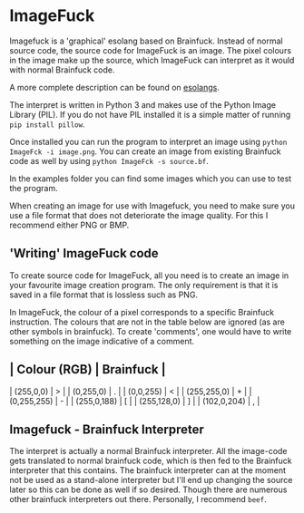 # ImageFuck

Imagefuck is a 'graphical' esolang based on Brainfuck. Instead of normal source code, the source code for ImageFuck is an image.
The pixel colours in the image make up the source, which ImageFuck can interpret as it would with normal Brainfuck code.

A more complete description can be found on [esolangs](https://www.esolangs.org/wiki/ImageFuck).

The interpret is written in Python 3 and makes use of the Python Image Library (PIL).
If you do not have PIL installed it is a simple matter of running `pip install pillow`.

Once installed you can run the program to interpret an image using `python ImageFck -i image.png`.
You can create an image from existing Brainfuck code as well by using `python ImageFck -s source.bf`.

In the examples folder you can find some images which you can use to test the program.

When creating an image for use with Imagefuck, you need to make sure you use a file format that does not deteriorate the image quality. For this I recommend either PNG or BMP.

## 'Writing' ImageFuck code
To create source code for ImageFuck, all you need is to create an image in your favourite image creation program. The only requirement is that it is saved in a file format that is lossless such as PNG.

In ImageFuck, the colour of a pixel corresponds to a specific Brainfuck instruction. The colours that are not in the table below are ignored (as are other symbols in brainfuck). To create 'comments', one would have to write something on the image indicative of a comment.

| Colour (RGB) | Brainfuck |
----------------------------
| (255,0,0)    | > |
| (0,255,0)    | . |
| (0,0,255)    | < |
| (255,255,0)  | + |
| (0,255,255)  | - |
| (255,0,188)  | [ |
| (255,128,0)  | ] |
| (102,0,204)  | , |


## Imagefuck - Brainfuck Interpreter

The interpret is actually a normal Brainfuck interpreter. All the image-code gets translated to normal brainfuck code, which is then fed to the Brainfuck interpreter that this contains.
The brainfuck interpreter can at the moment not be used as a stand-alone interpreter but I'll end up changing the source later so this can be done as well if so desired. Though there are numerous other brainfuck interpreters out there. Personally, I recommend `beef`. 

